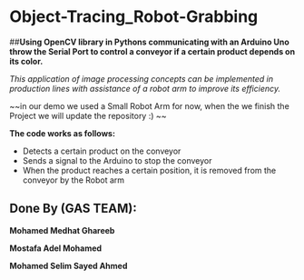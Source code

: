 # Object-Tracing_Robot-Grabbing

##**Using OpenCV library in Pythons communicating with an Arduino Uno throw the Serial Port to control a conveyor if a certain product depends on its color.**

_This application of image processing concepts can be implemented in production lines with assistance of a robot arm to improve its efficiency._

~~in our demo we used a Small Robot Arm for now, when the we finish the  Project we will update the repository :) ~~

**The code works as follows:**

- Detects a certain product on the conveyor 
- Sends a signal to the Arduino to stop the conveyor 
- When the product reaches a certain position, it is removed from the conveyor by the Robot 
arm


## Done By (GAS TEAM):
**Mohamed Medhat Ghareeb**

**Mostafa Adel Mohamed**

**Mohamed Selim Sayed Ahmed**
